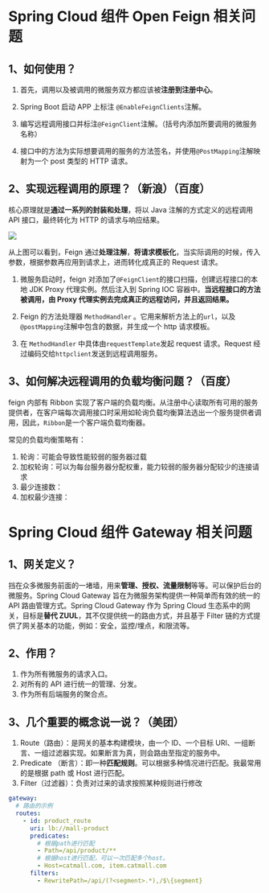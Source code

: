 # Spring Cloud 组件 Open Feign 相关问题

## 1、如何使用？

1. 首先，调用以及被调用的微服务双方都应该被**注册到注册中心**。

2. Spring Boot 启动 APP 上标注 `@EnableFeignClients`注解。

3. 编写远程调用接口并标注`@FeignClient`注解。（括号内添加所要调用的微服务名称）

4. 接口中的方法为实际想要调用的服务的方法签名，并使用`@PostMapping`注解映射为一个 post 类型的 HTTP 请求。

## 2、实现远程调用的原理？（新浪）（百度）

核心原理就是**通过一系列的封装和处理**，将以 Java 注解的方式定义的远程调用 API 接口，最终转化为 HTTP 的请求与响应结果。

![](feigen远程调用原理图.png)

从上图可以看到，Feign 通过**处理注解**，**将请求模板化**，当实际调用的时候，传入参数，根据参数再应用到请求上，进而转化成真正的 Request 请求。

1. 微服务启动时，feign 对添加了`@FeignClient`的接口扫描，创建远程接口的本地 JDK Proxy 代理实例。然后注入到 Spring IOC 容器中。**当远程接口的方法被调用，由 Proxy 代理实例去完成真正的远程访问，并且返回结果。**

2. Feign 的方法处理器 `MethodHandler` 。它用来解析方法上的`url`，以及`@postMapping`注解中包含的数据，并生成一个 http 请求模板。

3. 在 `MethodHandler` 中具体由`requestTemplate`发起 request 请求。Request 经过编码交给`httpclient`发送到远程调用服务。

## 3、如何解决远程调用的负载均衡问题？（百度）

feign 内部有 Ribbon 实现了客户端的负载均衡。从注册中心读取所有可用的服务提供者，在客户端每次调用接口时采用如轮询负载均衡算法选出一个服务提供者调用，因此，`Ribbon`是一个客户端负载均衡器。

常见的负载均衡策略有：

1. 轮询：可能会导致性能较弱的服务器过载
2. 加权轮询：可以为每台服务器分配权重，能力较弱的服务器分配较少的连接请求
3. 最少连接数：
4. 加权最少连接：

# Spring Cloud 组件 Gateway 相关问题

## 1、网关定义？

挡在众多微服务前面的一堵墙，用来**管理、授权、流量限制**等等。可以保护后台的微服务。Spring Cloud Gateway 旨在为微服务架构提供一种简单而有效的统一的 API 路由管理方式。Spring Cloud Gateway 作为 Spring Cloud 生态系中的网关，目标是**替代 ZUUL**，其不仅提供统一的路由方式，并且基于 Filter 链的方式提供了网关基本的功能，例如：安全，监控/埋点，和限流等。

## 2、作用？

1. 作为所有微服务的请求入口。
2. 对所有的 API 进行统一的管理、分发。
3. 作为所有后端服务的聚合点。

## 3、几个重要的概念说一说？（美团）

1. Route（路由）：是网关的基本构建模块，由一个 ID、一个目标 URI、一组断言、一组过滤器实现。如果断言为真，则会路由至指定的服务中。
2. Predicate （断言）：即一种**匹配规则**。可以根据多种情况进行匹配。我最常用的是根据 path 或 Host 进行匹配。
3. Filter（过滤器）：负责对过来的请求按照某种规则进行修改

```yml
gateway:
  # 路由的示例
  routes:
    - id: product_route
      uri: lb://mall-product
      predicates:
        # 根据path进行匹配
        - Path=/api/product/**
        # 根据host进行匹配，可以一次匹配多个host。
        - Host=catmall.com, item.catmall.com
      filters:
        - RewritePath=/api/(?<segment>.*),/$\{segment}
```

#
